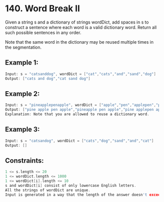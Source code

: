 # 140. Word Break II


Given a string s and a dictionary of strings wordDict, add spaces in s to construct a sentence where each word is a valid dictionary word. Return all such possible sentences in any order.

Note that the same word in the dictionary may be reused multiple times in the segmentation.

 

## Example 1:

```c
Input: s = "catsanddog", wordDict = ["cat","cats","and","sand","dog"]
Output: ["cats and dog","cat sand dog"]
```

## Example 2:

```c
Input: s = "pineapplepenapple", wordDict = ["apple","pen","applepen","pine","pineapple"]
Output: ["pine apple pen apple","pineapple pen apple","pine applepen apple"]
Explanation: Note that you are allowed to reuse a dictionary word.
```

## Example 3:

```c
Input: s = "catsandog", wordDict = ["cats","dog","sand","and","cat"]
Output: []
```

## Constraints:

```c
1 <= s.length <= 20
1 <= wordDict.length <= 1000
1 <= wordDict[i].length <= 10
s and wordDict[i] consist of only lowercase English letters.
All the strings of wordDict are unique.
Input is generated in a way that the length of the answer doesn't exceed 105.
```